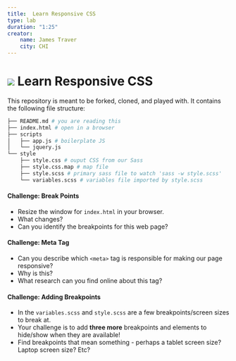 ```yaml
---
title:  Learn Responsive CSS
type: lab
duration: "1:25"
creator:
    name: James Traver
    city: CHI
---
```


# ![](https://ga-dash.s3.amazonaws.com/production/assets/logo-9f88ae6c9c3871690e33280fcf557f33.png) Learn Responsive CSS

This repository is meant to be forked, cloned, and played with. It contains the following file structure:

```bash
├── README.md # you are reading this
├── index.html # open in a browser
├── scripts
│   ├── app.js # boilerplate JS
│   └── jquery.js
└── style
    ├── style.css # ouput CSS from our Sass
    ├── style.css.map # map file
    ├── style.scss # primary sass file to watch 'sass -w style.scss'
    └── variables.scss # variables file imported by style.scss
```

#### Challenge: Break Points

* Resize the window for `index.html` in your browser.
* What changes?
* Can you identify the breakpoints for this web page?

#### Challenge: Meta Tag

* Can you describe which `<meta>` tag is responsible for making our page responsive?
* Why is this?
* What research can you find online about this tag?

#### Challenge: Adding Breakpoints

* In the `variables.scss` and `style.scss` are a few breakpoints/screen sizes to break at.
* Your challenge is to add **three more** breakpoints and elements to hide/show when they are available!
* Find breakpoints that mean something - perhaps a tablet screen size? Laptop screen size? Etc?
